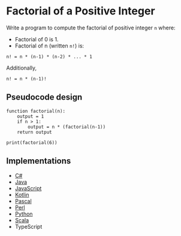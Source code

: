 # Factorial of a Positive Integer

Write a program to compute the factorial of positive integer `n` where:

* Factorial of 0 is 1.
* Factorial of n (written `n!`) is:

```text
n! = n * (n-1) * (n-2) * ... * 1
```

Additionally,

```text
n! = n * (n-1)!
```

## Pseudocode design

```text
function factorial(n):
    output = 1
    if n > 1:
        output = n * (factorial(n-1))
    return output

print(factorial(6))
```

## Implementations

* [C#](https://github.com/WalterMarch/wm-csharp-playground/tree/main/factorial)
* [Java](https://github.com/WalterMarch/wm-java-playground/tree/main/factorial)
* [JavaScript](https://github.com/WalterMarch/wm-javascript-playground/tree/main/factorial)
* [Kotlin](https://github.com/WalterMarch/wm-kotlin-playground/tree/main/factorial)
* [Pascal](https://github.com/WalterMarch/wm-pascal-playground/tree/main/factorial)
* [Perl](https://github.com/WalterMarch/wm-perl-playground/tree/main/factorial)
* [Python](https://github.com/WalterMarch/wm-python-playground/tree/main/factorial)
* [Scala](https://github.com/WalterMarch/wm-scala-playground/tree/main/factorial)
* TypeScript
